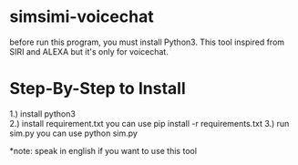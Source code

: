 # simsimi-voicechat
before run this program, you must install Python3.
This tool inspired from SIRI and ALEXA but it's only for voicechat.

# Step-By-Step to Install
1.) install python3 </br>
2.) install requirement.txt you can use pip install -r requirements.txt
3.) run sim.py you can use python sim.py


*note: speak in english if you want to use this tool
